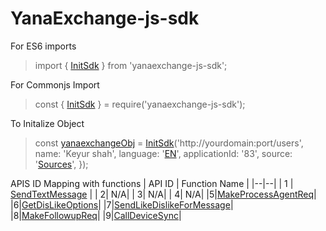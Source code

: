 
# YanaExchange-js-sdk

  

For ES6 imports

>import { [InitSdk](https://yanadocumantation.web.app/modules.html#InitSdk) } from 'yanaexchange-js-sdk';

For Commonjs Import

>const { [InitSdk](https://yanadocumantation.web.app/modules.html#InitSdk) } = require('yanaexchange-js-sdk');

To Initalize Object  

>const [yanaexchangeObj](https://yanadocumantation.web.app/classes/YanaExchange.html) = [InitSdk](https://yanadocumantation.web.app/modules.html#InitSdk)('http://yourdomain:port/users', name: 'Keyur shah', language: '[EN](https://yanadocumantation.web.app/modules.html#SupportedLanguage)', applicationId: '83', source: '[Sources](https://yanadocumantation.web.app/modules.html#SupportedSources)', });

APIS ID Mapping with functions
| API ID | Function Name  |
|--|--|
| 1 | [SendTextMessage](https://yanadocumantation.web.app/classes/YanaExchange.html#SendTextMessage) |
| 2| N/A|
| 3| N/A|
| 4| N/A|
|5|[MakeProcessAgentReq](https://yanadocumantation.web.app/classes/YanaExchange.html#MakeProcessAgentReq)|
|6|[GetDisLikeOptions](https://yanadocumantation.web.app/classes/YanaExchange.html#GetDisLikeOptions)|
|7|[SendLikeDislikeForMessage](https://yanadocumantation.web.app/classes/YanaExchange.html#SendLikeDislikeForMessage)|
|8|[MakeFollowupReq](https://yanadocumantation.web.app/classes/YanaExchange.html#MakeFollowupReq)|
|9|[CallDeviceSync](https://yanadocumantation.web.app/classes/YanaExchange.html#CallDeviceSync)|

